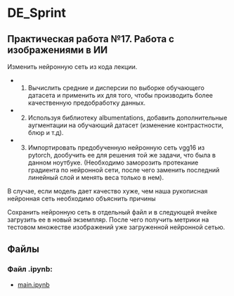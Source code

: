 # DE_Sprint

## Практическая работа №17. Работа с изображениями в ИИ

Изменить нейронную сеть из кода лекции.

-	1. Вычислить средние и дисперсии по выборке обучающего датасета и применить их для того, чтобы производить более качественную предобработку данных.

-	2. Используя библиотеку albumentations, добавить дополнительные аугментации на обучающий датасет (изменение контрастности, блюр и т.д).

-	3. Импортировать предобученную нейронную сеть vgg16 из pytorch, дообучить ее для решения той же задачи, что была в данном ноутбуке. (Необходимо заморозить протекание градиента по нейронной сети, после чего заменить последний линейный слой и менять веса только в нем).

В случае, если модель дает качество хуже, чем наша рукописная нейронная сеть необходимо объяснить причины

Сохранить нейронную сеть в отдельный файл и в следующей ячейке загрузить ее в новый экземпляр. После чего получить метрики на тестовом множестве изображений уже загруженной нейронной сетью. 


## Файлы

### Файл .ipynb:

* [main.ipynb](./main.ipynb)
